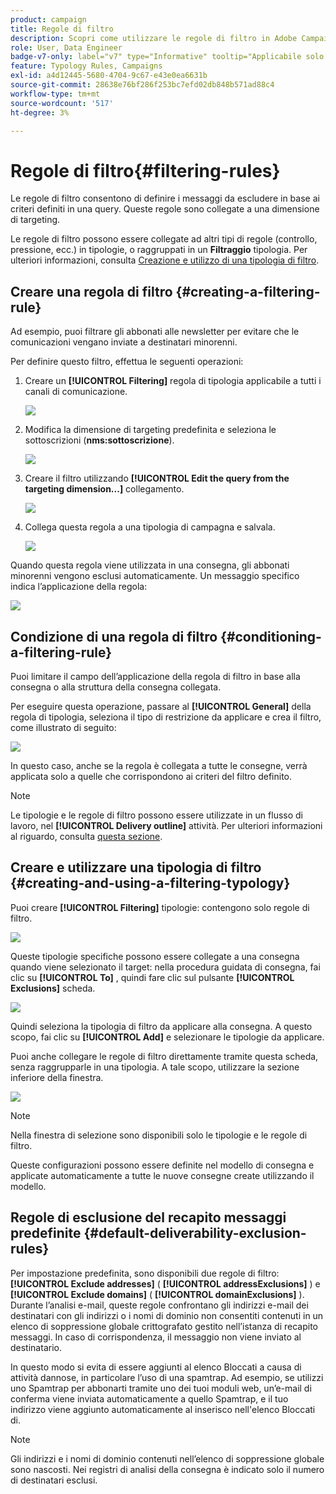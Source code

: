 ```yaml
---
product: campaign
title: Regole di filtro
description: Scopri come utilizzare le regole di filtro in Adobe Campaign
role: User, Data Engineer
badge-v7-only: label="v7" type="Informative" tooltip="Applicabile solo a Campaign Classic v7"
feature: Typology Rules, Campaigns
exl-id: a4d12445-5680-4704-9c67-e43e0ea6631b
source-git-commit: 28638e76bf286f253bc7efd02db848b571ad88c4
workflow-type: tm+mt
source-wordcount: '517'
ht-degree: 3%

---
```


# Regole di filtro{#filtering-rules}

Le regole di filtro consentono di definire i messaggi da escludere in base ai criteri definiti in una query. Queste regole sono collegate a una dimensione di targeting.

Le regole di filtro possono essere collegate ad altri tipi di regole (controllo, pressione, ecc.) in tipologie, o raggruppati in un **Filtraggio** tipologia. Per ulteriori informazioni, consulta [Creazione e utilizzo di una tipologia di filtro](#creating-and-using-a-filtering-typology).

## Creare una regola di filtro {#creating-a-filtering-rule}

Ad esempio, puoi filtrare gli abbonati alle newsletter per evitare che le comunicazioni vengano inviate a destinatari minorenni.

Per definire questo filtro, effettua le seguenti operazioni:

1. Creare un **[!UICONTROL Filtering]** regola di tipologia applicabile a tutti i canali di comunicazione.

   ![](assets/campaign_opt_create_filter_01.png)

1. Modifica la dimensione di targeting predefinita e seleziona le sottoscrizioni (**nms:sottoscrizione**).

   ![](assets/campaign_opt_create_filter_02.png)

1. Creare il filtro utilizzando **[!UICONTROL Edit the query from the targeting dimension...]** collegamento.

   ![](assets/campaign_opt_create_filter_03.png)

1. Collega questa regola a una tipologia di campagna e salvala.

   ![](assets/campaign_opt_create_filter_04.png)

Quando questa regola viene utilizzata in una consegna, gli abbonati minorenni vengono esclusi automaticamente. Un messaggio specifico indica l’applicazione della regola:

![](assets/campaign_opt_create_filter_05.png)

## Condizione di una regola di filtro {#conditioning-a-filtering-rule}

Puoi limitare il campo dell’applicazione della regola di filtro in base alla consegna o alla struttura della consegna collegata.

Per eseguire questa operazione, passare al **[!UICONTROL General]** della regola di tipologia, seleziona il tipo di restrizione da applicare e crea il filtro, come illustrato di seguito:

![](assets/campaign_opt_create_filter_06.png)

In questo caso, anche se la regola è collegata a tutte le consegne, verrà applicata solo a quelle che corrispondono ai criteri del filtro definito.

>[!NOTE]
>
>Le tipologie e le regole di filtro possono essere utilizzate in un flusso di lavoro, nel **[!UICONTROL Delivery outline]** attività. Per ulteriori informazioni al riguardo, consulta [questa sezione](../../workflow/using/delivery-outline.md).

## Creare e utilizzare una tipologia di filtro {#creating-and-using-a-filtering-typology}

Puoi creare **[!UICONTROL Filtering]** tipologie: contengono solo regole di filtro.

![](assets/campaign_opt_create_typo_filtering.png)

Queste tipologie specifiche possono essere collegate a una consegna quando viene selezionato il target: nella procedura guidata di consegna, fai clic su **[!UICONTROL To]** , quindi fare clic sul pulsante **[!UICONTROL Exclusions]** scheda.

![](assets/campaign_opt_apply_typo_filtering.png)

Quindi seleziona la tipologia di filtro da applicare alla consegna. A questo scopo, fai clic su **[!UICONTROL Add]** e selezionare le tipologie da applicare.

Puoi anche collegare le regole di filtro direttamente tramite questa scheda, senza raggrupparle in una tipologia. A tale scopo, utilizzare la sezione inferiore della finestra.

![](assets/campaign_opt_select_typo_filtering.png)

>[!NOTE]
>
>Nella finestra di selezione sono disponibili solo le tipologie e le regole di filtro.
>
>Queste configurazioni possono essere definite nel modello di consegna e applicate automaticamente a tutte le nuove consegne create utilizzando il modello.
>

## Regole di esclusione del recapito messaggi predefinite {#default-deliverability-exclusion-rules}

Per impostazione predefinita, sono disponibili due regole di filtro: **[!UICONTROL Exclude addresses]** ( **[!UICONTROL addressExclusions]** ) e **[!UICONTROL Exclude domains]** ( **[!UICONTROL domainExclusions]** ). Durante l’analisi e-mail, queste regole confrontano gli indirizzi e-mail dei destinatari con gli indirizzi o i nomi di dominio non consentiti contenuti in un elenco di soppressione globale crittografato gestito nell’istanza di recapito messaggi. In caso di corrispondenza, il messaggio non viene inviato al destinatario.

In questo modo si evita di essere aggiunti al elenco Bloccati a causa di attività dannose, in particolare l’uso di una spamtrap. Ad esempio, se utilizzi uno Spamtrap per abbonarti tramite uno dei tuoi moduli web, un’e-mail di conferma viene inviata automaticamente a quello Spamtrap, e il tuo indirizzo viene aggiunto automaticamente al inserisco nell&#39;elenco Bloccati di.

>[!NOTE]
>
>Gli indirizzi e i nomi di dominio contenuti nell’elenco di soppressione globale sono nascosti. Nei registri di analisi della consegna è indicato solo il numero di destinatari esclusi.
